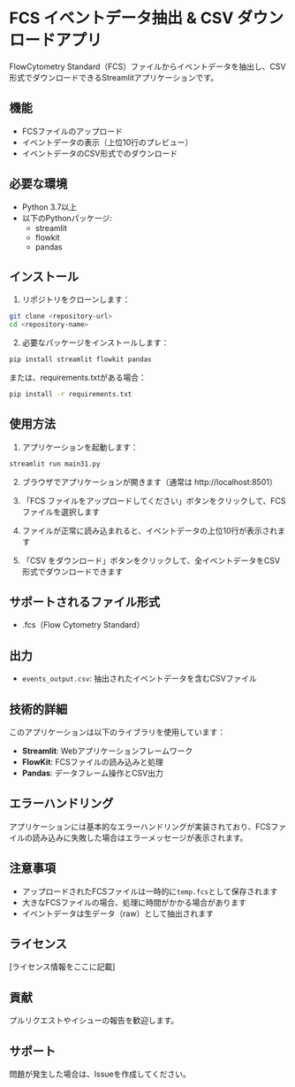 # FCS イベントデータ抽出 & CSV ダウンロードアプリ

FlowCytometry Standard（FCS）ファイルからイベントデータを抽出し、CSV形式でダウンロードできるStreamlitアプリケーションです。

## 機能

- FCSファイルのアップロード
- イベントデータの表示（上位10行のプレビュー）
- イベントデータのCSV形式でのダウンロード

## 必要な環境

- Python 3.7以上
- 以下のPythonパッケージ:
  - streamlit
  - flowkit
  - pandas

## インストール

1. リポジトリをクローンします：
```bash
git clone <repository-url>
cd <repository-name>
```

2. 必要なパッケージをインストールします：
```bash
pip install streamlit flowkit pandas
```

または、requirements.txtがある場合：
```bash
pip install -r requirements.txt
```

## 使用方法

1. アプリケーションを起動します：
```bash
streamlit run main31.py
```

2. ブラウザでアプリケーションが開きます（通常は http://localhost:8501）

3. 「FCS ファイルをアップロードしてください」ボタンをクリックして、FCSファイルを選択します

4. ファイルが正常に読み込まれると、イベントデータの上位10行が表示されます

5. 「CSV をダウンロード」ボタンをクリックして、全イベントデータをCSV形式でダウンロードできます

## サポートされるファイル形式

- .fcs（Flow Cytometry Standard）

## 出力

- `events_output.csv`: 抽出されたイベントデータを含むCSVファイル

## 技術的詳細

このアプリケーションは以下のライブラリを使用しています：

- **Streamlit**: Webアプリケーションフレームワーク
- **FlowKit**: FCSファイルの読み込みと処理
- **Pandas**: データフレーム操作とCSV出力

## エラーハンドリング

アプリケーションには基本的なエラーハンドリングが実装されており、FCSファイルの読み込みに失敗した場合はエラーメッセージが表示されます。

## 注意事項

- アップロードされたFCSファイルは一時的に`temp.fcs`として保存されます
- 大きなFCSファイルの場合、処理に時間がかかる場合があります
- イベントデータは生データ（raw）として抽出されます

## ライセンス

[ライセンス情報をここに記載]

## 貢献

プルリクエストやイシューの報告を歓迎します。

## サポート

問題が発生した場合は、Issueを作成してください。
